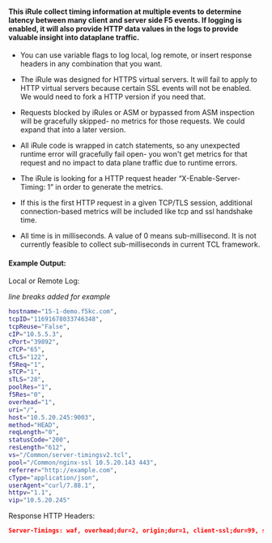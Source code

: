 #### This iRule collect timing information at multiple events to determine latency between many client and server side F5 events. If logging is enabled, it will also provide HTTP data values in the logs to provide valuable insight into dataplane traffic.  

- You can use variable flags to log local, log remote, or insert response headers in any combination that you want.

- The iRule was designed for HTTPS virtual servers. It will fail to apply to HTTP virtual servers because certain SSL events will not be enabled. We would need to fork a HTTP version if you need that.

- Requests blocked by iRules or ASM or bypassed from ASM inspection will be gracefully skipped- no metrics for those requests. We could expand that into a later version.

- All iRule code is wrapped in catch statements, so any unexpected runtime error will gracefully fail open- you won't get metrics for that request and no impact to data plane traffic due to runtime errors.
- The iRule is looking for a HTTP request header “X-Enable-Server-Timing: 1” in order to generate the metrics.
- If this is the first HTTP request in a given TCP/TLS session, additional connection-based metrics will be included like tcp and ssl handshake time.
- All time is in milliseconds. A value of 0 means sub-millisecond. It is not currently feasible to collect sub-milliseconds in current TCL framework. 


#### Example Output: 

Local or Remote Log:  
  
*line breaks added for example*
```bash
hostname="15-1-demo.f5kc.com",
tcpID="11691678033746348",
tcpReuse="False",
cIP="10.5.5.3",
cPort="39892",
cTCP="65",
cTLS="122",
f5Req="1",
sTCP="1",
sTLS="28",
poolRes="1",
f5Res="0",
overhead="1",
uri="/",
host="10.5.20.245:9003",
method="HEAD",
reqLength="0",
statusCode="200",
resLength="612",
vs="/Common/server-timingsv2.tcl",
pool="/Common/nginx-ssl 10.5.20.143 443",
referrer="http://example.com",
cType="application/json",
userAgent="curl/7.88.1",
httpv="1.1",
vip="10.5.20.245"
```

Response HTTP Headers:
```json
Server-Timings: waf, overhead;dur=2, origin;dur=1, client-ssl;dur=99, server-ssl;dur=32, client-tcp;dur=31, server-tcp;dur=0
```
